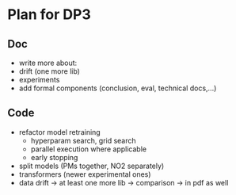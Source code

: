 # Plan for DP3

## Doc

- write more about:
- drift (one more lib)
- experiments
- add formal components (conclusion, eval, technical docs,...)

## Code

- refactor model retraining
  - hyperparam search, grid search
  - parallel execution where applicable
  - early stopping
- split models (PMs together, NO2 separately)
- transformers (newer experimental ones)
- data drift -> at least one more lib -> comparison -> in pdf as well
